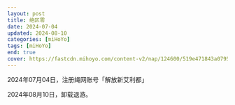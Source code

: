 ```yaml
---
layout: post
title: 绝区零
date: 2024-07-04
updated: 2024-08-10
categories: [miHoYo]
tags: [miHoYo]
end: true
cover: https://fastcdn.mihoyo.com/content-v2/nap/124600/519e471843a07956111c5cc6a165ae7b_4396008138283619082.jpg?x-oss-process=image//resize,s_700/quality,q_80/auto-orient,0/interlace,1/format,png
---
```


2024年07月04日，注册绳网账号「解放新艾利都」

2024年08月10日，卸载退游。
